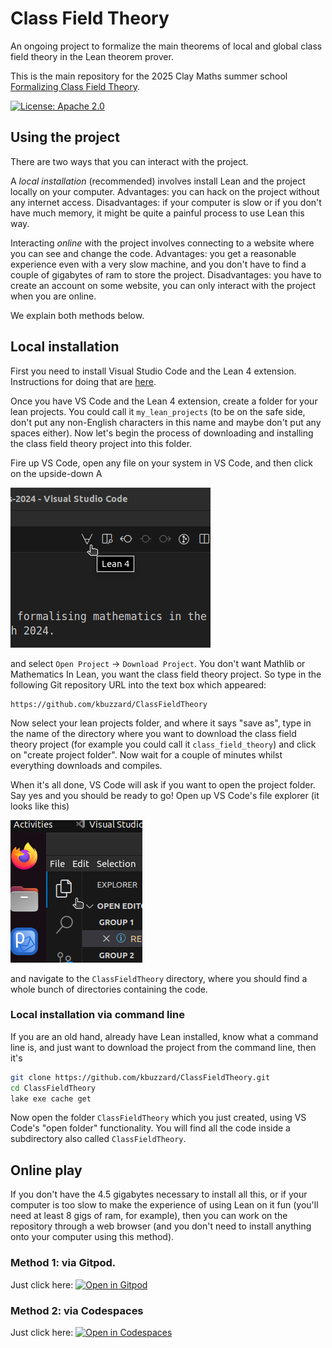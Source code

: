 # Class Field Theory

An ongoing project to formalize the main theorems of local and global class field theory
in the Lean theorem prover.

This is the main repository for the 2025 Clay Maths summer school
[Formalizing Class Field Theory](https://www.claymath.org/events/formalizing-class-field-theory/).

[![License: Apache 2.0](https://img.shields.io/badge/License-Apache_2.0-lightblue.svg)](https://opensource.org/licenses/Apache-2.0)

## Using the project

There are two ways that you can interact with the project.

A *local installation* (recommended) involves install Lean and the project locally on your
computer. Advantages: you can hack on the project without any internet access.
Disadvantages: if your computer is slow or if you don't have much memory, it might
be quite a painful process to use Lean this way.

Interacting *online* with the project involves connecting to a website where you can
see and change the code. Advantages: you get a reasonable experience even with a very
slow machine, and you don't have to find a couple of gigabytes of ram to store the project.
Disadvantages: you have to create an account on some website, you can only interact with
the project when you are online.

We explain both methods below.

## Local installation

First you need to install Visual Studio Code and the Lean 4 extension. Instructions for doing that are [here](https://docs.lean-lang.org/lean4/doc/quickstart.html).

Once you have VS Code and the Lean 4 extension, create a folder for your lean projects.
You could call it `my_lean_projects` (to be on the safe side, don't put any non-English
characters in this name and maybe don't put any spaces either). Now let's begin the process
of downloading and installing the class field theory project into this folder.

Fire up VS Code, open any file on your system in VS Code, and then click on the upside-down A

![an upside-down A](png/clone_forall.png?raw=true "an upside-down A")

and select `Open Project` -> `Download Project`. You don't want Mathlib or Mathematics In Lean,
you want the class field theory project. So type in the following Git repository URL into the text box which appeared:

```
https://github.com/kbuzzard/ClassFieldTheory
```

Now select your lean projects folder, and where it says "save as", type in the name of the
directory where you want to download the class field theory project (for example you could call
it `class_field_theory`) and click on "create project folder". Now wait for a couple of minutes
whilst everything downloads and compiles.

When it's all done, VS Code will ask if you want to open the project folder. Say yes
and you should be ready to go! Open up VS Code's file explorer (it looks like this)

![File explorer](png/file_explorer.png?raw=true "File explorer")

and navigate to the `ClassFieldTheory` directory, where you should find a whole bunch of directories containing the code.

### Local installation via command line

If you are an old hand, already have Lean installed, know what a command line is,
and just want to download the project from the command line, then it's

```bash
git clone https://github.com/kbuzzard/ClassFieldTheory.git
cd ClassFieldTheory
lake exe cache get
```

Now open the folder `ClassFieldTheory` which you just created, using VS Code's "open folder" functionality. You will find all the code inside a subdirectory also called `ClassFieldTheory`.

## Online play

If you don't have the 4.5 gigabytes necessary to install all this, or if your computer is too slow to make the experience of using Lean on it fun (you'll need at least 8 gigs of ram, for example), then you can work on the repository through a web browser (and you don't need to install anything onto your computer using this method).

### Method 1: via Gitpod.

Just click here: [![Open in Gitpod](https://gitpod.io/button/open-in-gitpod.svg)](https://gitpod.io/#https://github.com/kbuzzard/ClassFieldTheory)

### Method 2: via Codespaces

Just click here: [![Open in Codespaces](https://github.com/codespaces/badge.svg)](https://codespaces.new/b-mehta/kbuzzard/ClassFieldTheory)
